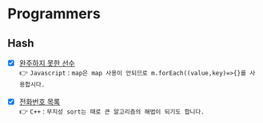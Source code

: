 # Programmers

## Hash

- [x] [완주하지 못한 선수](https://programmers.co.kr/learn/courses/30/lessons/42576) <br>
👉 `Javascript` : `map은 map 사용이 안되므로 m.forEach((value,key)=>{}를 사용합시다.` <br><br>
- [x] [전화번호 목록](https://programmers.co.kr/learn/courses/30/lessons/42577) <br>
👉 `C++` : `무지성 sort는 때로 큰 알고리즘의 해법이 되기도 합니다.` <br><br>
